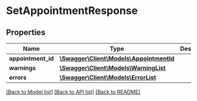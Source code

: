 # SetAppointmentResponse

## Properties
Name | Type | Description | Notes
------------ | ------------- | ------------- | -------------
**appointment_id** | [**\Swagger\Client\Models\AppointmentId**](AppointmentId.md) |  | [optional] 
**warnings** | [**\Swagger\Client\Models\WarningList**](WarningList.md) |  | [optional] 
**errors** | [**\Swagger\Client\Models\ErrorList**](ErrorList.md) |  | [optional] 

[[Back to Model list]](../../README.md#documentation-for-models) [[Back to API list]](../../README.md#documentation-for-api-endpoints) [[Back to README]](../../README.md)

